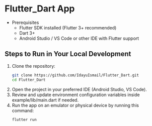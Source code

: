 # Flutter_Dart App

- Prerequisites
  - Flutter SDK installed (Flutter 3+ recommended)
  - Dart 3+
  - Android Studio / VS Code or other IDE with Flutter support

## Steps to Run in Your Local Development

1. Clone the repository:
   ```bash
   git clone https://github.com/IdayuIsmail/Flutter_Dart.git
   cd Flutter_Dart
2. Open the project in your preferred IDE (Android Studio, VS Code).
3. Review and update environment configuration variables inside example/lib/main.dart if needed.
4. Run the app on an emulator or physical device by running this command:
   ```bash 
   flutter run
